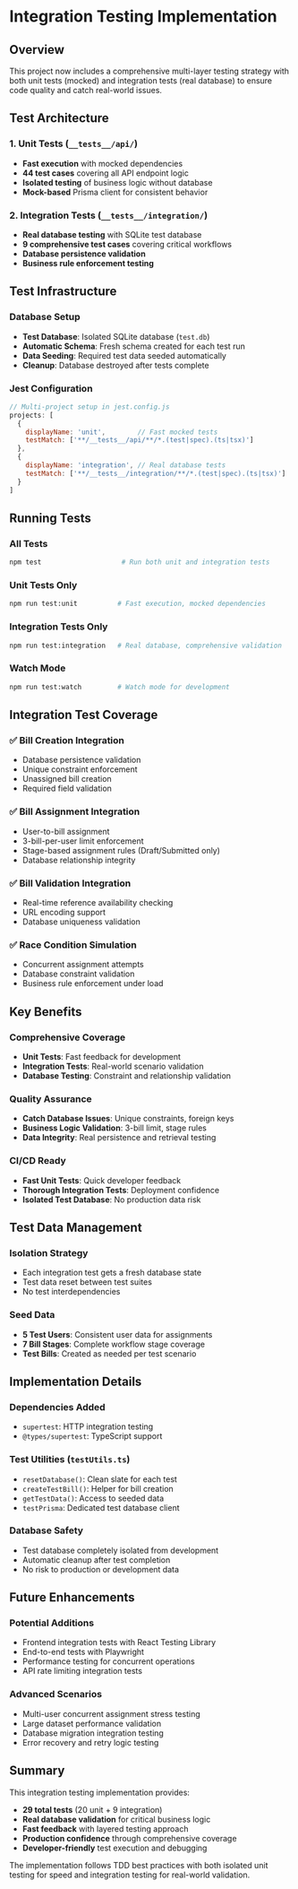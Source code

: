 # Integration Testing Implementation

## Overview
This project now includes a comprehensive multi-layer testing strategy with both unit tests (mocked) and integration tests (real database) to ensure code quality and catch real-world issues.

## Test Architecture

### 1. **Unit Tests** (`__tests__/api/`)
- **Fast execution** with mocked dependencies
- **44 test cases** covering all API endpoint logic
- **Isolated testing** of business logic without database
- **Mock-based** Prisma client for consistent behavior

### 2. **Integration Tests** (`__tests__/integration/`)
- **Real database testing** with SQLite test database
- **9 comprehensive test cases** covering critical workflows
- **Database persistence validation**
- **Business rule enforcement testing**

## Test Infrastructure

### Database Setup
- **Test Database**: Isolated SQLite database (`test.db`)
- **Automatic Schema**: Fresh schema created for each test run
- **Data Seeding**: Required test data seeded automatically
- **Cleanup**: Database destroyed after tests complete

### Jest Configuration
```javascript
// Multi-project setup in jest.config.js
projects: [
  {
    displayName: 'unit',        // Fast mocked tests
    testMatch: ['**/__tests__/api/**/*.(test|spec).(ts|tsx)']
  },
  {
    displayName: 'integration', // Real database tests
    testMatch: ['**/__tests__/integration/**/*.(test|spec).(ts|tsx)']
  }
]
```

## Running Tests

### All Tests
```bash
npm test                    # Run both unit and integration tests
```

### Unit Tests Only
```bash
npm run test:unit          # Fast execution, mocked dependencies
```

### Integration Tests Only
```bash
npm run test:integration   # Real database, comprehensive validation
```

### Watch Mode
```bash
npm run test:watch         # Watch mode for development
```

## Integration Test Coverage

### ✅ **Bill Creation Integration**
- Database persistence validation
- Unique constraint enforcement
- Unassigned bill creation
- Required field validation

### ✅ **Bill Assignment Integration**
- User-to-bill assignment
- 3-bill-per-user limit enforcement
- Stage-based assignment rules (Draft/Submitted only)
- Database relationship integrity

### ✅ **Bill Validation Integration**
- Real-time reference availability checking
- URL encoding support
- Database uniqueness validation

### ✅ **Race Condition Simulation**
- Concurrent assignment attempts
- Database constraint validation
- Business rule enforcement under load

## Key Benefits

### **Comprehensive Coverage**
- **Unit Tests**: Fast feedback for development
- **Integration Tests**: Real-world scenario validation
- **Database Testing**: Constraint and relationship validation

### **Quality Assurance**
- **Catch Database Issues**: Unique constraints, foreign keys
- **Business Logic Validation**: 3-bill limit, stage rules
- **Data Integrity**: Real persistence and retrieval testing

### **CI/CD Ready**
- **Fast Unit Tests**: Quick developer feedback
- **Thorough Integration Tests**: Deployment confidence
- **Isolated Test Database**: No production data risk

## Test Data Management

### **Isolation Strategy**
- Each integration test gets a fresh database state
- Test data reset between test suites
- No test interdependencies

### **Seed Data**
- **5 Test Users**: Consistent user data for assignments
- **7 Bill Stages**: Complete workflow stage coverage
- **Test Bills**: Created as needed per test scenario

## Implementation Details

### **Dependencies Added**
- `supertest`: HTTP integration testing
- `@types/supertest`: TypeScript support

### **Test Utilities** (`testUtils.ts`)
- `resetDatabase()`: Clean slate for each test
- `createTestBill()`: Helper for bill creation
- `getTestData()`: Access to seeded data
- `testPrisma`: Dedicated test database client

### **Database Safety**
- Test database completely isolated from development
- Automatic cleanup after test completion
- No risk to production or development data

## Future Enhancements

### **Potential Additions**
- Frontend integration tests with React Testing Library
- End-to-end tests with Playwright
- Performance testing for concurrent operations
- API rate limiting integration tests

### **Advanced Scenarios**
- Multi-user concurrent assignment stress testing
- Large dataset performance validation
- Database migration integration testing
- Error recovery and retry logic testing

## Summary

This integration testing implementation provides:
- **29 total tests** (20 unit + 9 integration)
- **Real database validation** for critical business logic
- **Fast feedback** with layered testing approach
- **Production confidence** through comprehensive coverage
- **Developer-friendly** test execution and debugging

The implementation follows TDD best practices with both isolated unit testing for speed and integration testing for real-world validation.